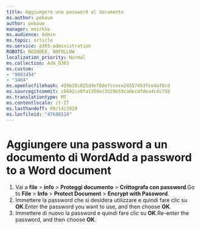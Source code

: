 ```yaml
---
title: Aggiungere una password al documento
ms.author: pebaum
author: pebaum
manager: mnirkhe
ms.audience: Admin
ms.topic: article
ms.service: o365-administration
ROBOTS: NOINDEX, NOFOLLOW
localization_priority: Normal
ms.collection: Adm_O365
ms.custom:
- "9001454"
- "3464"
ms.openlocfilehash: 439b18c025d4ef8defccece24557493fce4af8cd
ms.sourcegitcommit: c6692ce0fa1358ec3529e59ca0ecdfdea4cdc759
ms.translationtype: MT
ms.contentlocale: it-IT
ms.lasthandoff: 09/14/2020
ms.locfileid: "47688518"
---
```

# <a name="add-a-password-to-a-word-document"></a><span data-ttu-id="e77e0-102">Aggiungere una password a un documento di Word</span><span class="sxs-lookup"><span data-stu-id="e77e0-102">Add a password to a Word document</span></span>

1. <span data-ttu-id="e77e0-103">Vai a **file**  >  **info**  >  **Proteggi documento**  >  **Crittografa con password**.</span><span class="sxs-lookup"><span data-stu-id="e77e0-103">Go to **File** > **Info** > **Protect Document** > **Encrypt with Password**.</span></span>
2. <span data-ttu-id="e77e0-104">Immettere la password che si desidera utilizzare e quindi fare clic su **OK**.</span><span class="sxs-lookup"><span data-stu-id="e77e0-104">Enter the password you want to use, and then choose **OK**.</span></span>
3. <span data-ttu-id="e77e0-105">Immettere di nuovo la password e quindi fare clic su **OK**.</span><span class="sxs-lookup"><span data-stu-id="e77e0-105">Re-enter the password, and then choose **OK**.</span></span>